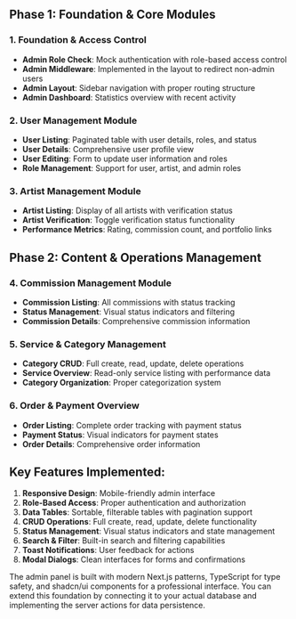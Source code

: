 ## Phase 1: Foundation & Core Modules

### 1. Foundation & Access Control

- **Admin Role Check**: Mock authentication with role-based access control
- **Admin Middleware**: Implemented in the layout to redirect non-admin users
- **Admin Layout**: Sidebar navigation with proper routing structure
- **Admin Dashboard**: Statistics overview with recent activity


### 2. User Management Module

- **User Listing**: Paginated table with user details, roles, and status
- **User Details**: Comprehensive user profile view
- **User Editing**: Form to update user information and roles
- **Role Management**: Support for user, artist, and admin roles


### 3. Artist Management Module

- **Artist Listing**: Display of all artists with verification status
- **Artist Verification**: Toggle verification status functionality
- **Performance Metrics**: Rating, commission count, and portfolio links


## Phase 2: Content & Operations Management

### 4. Commission Management Module

- **Commission Listing**: All commissions with status tracking
- **Status Management**: Visual status indicators and filtering
- **Commission Details**: Comprehensive commission information


### 5. Service & Category Management

- **Category CRUD**: Full create, read, update, delete operations
- **Service Overview**: Read-only service listing with performance data
- **Category Organization**: Proper categorization system


### 6. Order & Payment Overview

- **Order Listing**: Complete order tracking with payment status
- **Payment Status**: Visual indicators for payment states
- **Order Details**: Comprehensive order information


## Key Features Implemented:

1. **Responsive Design**: Mobile-friendly admin interface
2. **Role-Based Access**: Proper authentication and authorization
3. **Data Tables**: Sortable, filterable tables with pagination support
4. **CRUD Operations**: Full create, read, update, delete functionality
5. **Status Management**: Visual status indicators and state management
6. **Search & Filter**: Built-in search and filtering capabilities
7. **Toast Notifications**: User feedback for actions
8. **Modal Dialogs**: Clean interfaces for forms and confirmations


The admin panel is built with modern Next.js patterns, TypeScript for type safety, and shadcn/ui components for a professional interface. You can extend this foundation by connecting it to your actual database and implementing the server actions for data persistence.